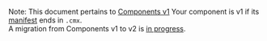 Note: This document pertains to [Components v1][cfv1]
Your component is v1 if its [manifest][manifest] ends in `.cmx`.  
A migration from Components v1 to v2 is [in progress][migration].

[cfv1]: /docs/glossary.md#components-v1
[manifest]: /docs/glossary.md#component-manifest
[migration]: /docs/concepts/components/v2/migration.md
